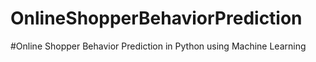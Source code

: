 # OnlineShopperBehaviorPrediction
#Online Shopper Behavior Prediction in Python using Machine Learning 
